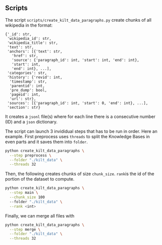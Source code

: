 
## Scripts
The script `scripts/create_kilt_data_paragraphs.py` create chunks of all wikipedia in the format:
```
{'_id': str,
 'wikipedia_id': str,
 'wikipedia_title': str,
 'text': str,
 'anchors': [{'text': str,
   'href': str,
   'source': {'paragraph_id': int, 'start': int, 'end': int},
   'start': int,
   'end': int}, ...],
 'categories': str,
 'history': {'revid': int,
  'timestamp': str,
  'parentid': int,
  'pre_dump': bool,
  'pageid': int,
  'url': str},
 'sources': [{'paragraph_id': int, 'start': 0, 'end': int}, ...],
 'section': str}
```
It creates a `jsonl` file(s) where for each line there is a consecutive number (ID) and a `json` dictionary.

The script can launch 3 invididual steps that has to be run in order. Here an example. First preprocess uses `threads` to split the Knowledge Bases in even parts and it saves them into `folder`.
```bash
python create_kilt_data_paragraphs \
  --step preprocess \
  --folder "./kilt_data" \
  --threads 32
```

Then, the following creates chunks of size `chunk_size`. `rank`is the id of the portion of the dataset to compute. 
```bash
python create_kilt_data_paragraphs \
  --step main \
  --chunk_size 100
  --folder "./kilt_data" \
  --rank <int> 
```

Finally, we can merge all files with
```bash
python create_kilt_data_paragraphs \
  --step merge \
  --folder "./kilt_data" \
  --threads 32
```
